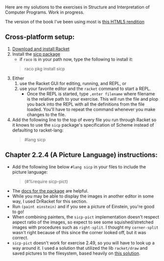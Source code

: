 Here are my solutions to the exercises in Structure and Interpretation of Computer Programs. Work in progress.

The version of the book I've been using most is [this HTML5 rendition](https://github.com/sarabander/sicp)

## Cross-platform setup:
1. [Download and install Racket]()
2. Install the [sicp package](https://pkgs.racket-lang.org/package/sicp)
    * if `raco` is in your path now, type the following to install it:
    > raco pkg install sicp
3. Either
    1. use the Racket GUI for editing, running, and REPL, or
    2. use your favorite editor and the `racket` command to start a REPL.
        * Once the REPL is started, type `,enter filename` where filename is the
        relative path to your exercise. This will run the file and plop you back into the REPL with all the definitions from the file loaded. You'll have to repeat the command whenever you make changes to the file.
4. Add the following line to the top of every file you run through Racket so it knows to use the `sicp` package's specification of Scheme instead of defaulting to racket-lang:
    > #lang sicp

## Chapter 2.2.4 (A Picture Language) instructions:
* Add the following line below `#lang sicp` in your files to include the picture language:
    > (#%require sicp-pict)
* The [docs for the package](https://docs.racket-lang.org/sicp-manual/SICP_Picture_Language.html) are helpful.
* While you may be able to display the images in another editor in some way, I used DrRacket for this section.
* Run `(paint einstein)` and if you see a picture of Einstein, you're good to go!
* When combining painters, the `sicp-pict` implementation doesn't respect aspect ratio of the images, so expect to see some squished/stretched images with procedures such as `right-split`. I thought my `corner-split` wasn't right because of this since the corner looked off, but it was correct.
* `sicp-pict` doesn't work for exercise 2.49, so you will have to look up a way around it. I used a solution that utilized the lib `racket/draw` and saved pictures to the filesystem, based heavily on [this solution](https://github.com/slobodin/SICP/blob/master/ch2/ex2-49.scm).